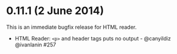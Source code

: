 # 0.11.1 (2 June 2014)

This is an immediate bugfix release for HTML reader.

- HTML Reader: `<p>` and header tags puts no output - @canyildiz @ivanlanin #257

